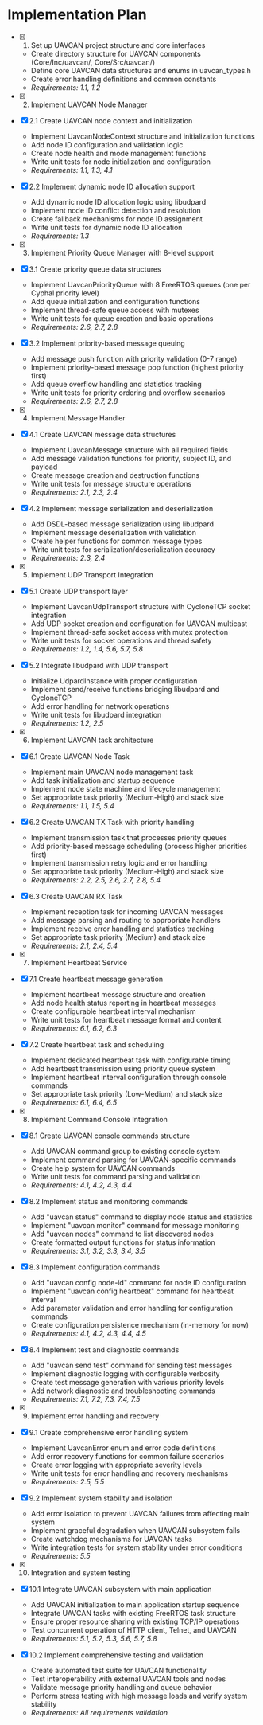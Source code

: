 # Implementation Plan

- [x] 1. Set up UAVCAN project structure and core interfaces





  - Create directory structure for UAVCAN components (Core/Inc/uavcan/, Core/Src/uavcan/)
  - Define core UAVCAN data structures and enums in uavcan_types.h
  - Create error handling definitions and common constants
  - _Requirements: 1.1, 1.2_

- [x] 2. Implement UAVCAN Node Manager




- [x] 2.1 Create UAVCAN node context and initialization


  - Implement UavcanNodeContext structure and initialization functions
  - Add node ID configuration and validation logic
  - Create node health and mode management functions
  - Write unit tests for node initialization and configuration
  - _Requirements: 1.1, 1.3, 4.1_

- [x] 2.2 Implement dynamic node ID allocation support


  - Add dynamic node ID allocation logic using libudpard
  - Implement node ID conflict detection and resolution
  - Create fallback mechanisms for node ID assignment
  - Write unit tests for dynamic node ID allocation
  - _Requirements: 1.3_

- [x] 3. Implement Priority Queue Manager with 8-level support





- [x] 3.1 Create priority queue data structures


  - Implement UavcanPriorityQueue with 8 FreeRTOS queues (one per Cyphal priority level)
  - Add queue initialization and configuration functions
  - Implement thread-safe queue access with mutexes
  - Write unit tests for queue creation and basic operations
  - _Requirements: 2.6, 2.7, 2.8_

- [x] 3.2 Implement priority-based message queuing


  - Add message push function with priority validation (0-7 range)
  - Implement priority-based message pop function (highest priority first)
  - Add queue overflow handling and statistics tracking
  - Write unit tests for priority ordering and overflow scenarios
  - _Requirements: 2.6, 2.7, 2.8_

- [x] 4. Implement Message Handler





- [x] 4.1 Create UAVCAN message data structures



  - Implement UavcanMessage structure with all required fields
  - Add message validation functions for priority, subject ID, and payload
  - Create message creation and destruction functions
  - Write unit tests for message structure operations
  - _Requirements: 2.1, 2.3, 2.4_

- [x] 4.2 Implement message serialization and deserialization


  - Add DSDL-based message serialization using libudpard
  - Implement message deserialization with validation
  - Create helper functions for common message types
  - Write unit tests for serialization/deserialization accuracy
  - _Requirements: 2.3, 2.4_

- [x] 5. Implement UDP Transport Integration





- [x] 5.1 Create UDP transport layer


  - Implement UavcanUdpTransport structure with CycloneTCP socket integration
  - Add UDP socket creation and configuration for UAVCAN multicast
  - Implement thread-safe socket access with mutex protection
  - Write unit tests for socket operations and thread safety
  - _Requirements: 1.2, 1.4, 5.6, 5.7, 5.8_

- [x] 5.2 Integrate libudpard with UDP transport


  - Initialize UdpardInstance with proper configuration
  - Implement send/receive functions bridging libudpard and CycloneTCP
  - Add error handling for network operations
  - Write unit tests for libudpard integration
  - _Requirements: 1.2, 2.5_

- [x] 6. Implement UAVCAN task architecture





- [x] 6.1 Create UAVCAN Node Task


  - Implement main UAVCAN node management task
  - Add task initialization and startup sequence
  - Implement node state machine and lifecycle management
  - Set appropriate task priority (Medium-High) and stack size
  - _Requirements: 1.1, 1.5, 5.4_

- [x] 6.2 Create UAVCAN TX Task with priority handling


  - Implement transmission task that processes priority queues
  - Add priority-based message scheduling (process higher priorities first)
  - Implement transmission retry logic and error handling
  - Set appropriate task priority (Medium-High) and stack size
  - _Requirements: 2.2, 2.5, 2.6, 2.7, 2.8, 5.4_

- [x] 6.3 Create UAVCAN RX Task


  - Implement reception task for incoming UAVCAN messages
  - Add message parsing and routing to appropriate handlers
  - Implement receive error handling and statistics tracking
  - Set appropriate task priority (Medium) and stack size
  - _Requirements: 2.1, 2.4, 5.4_

- [x] 7. Implement Heartbeat Service





- [x] 7.1 Create heartbeat message generation


  - Implement heartbeat message structure and creation
  - Add node health status reporting in heartbeat messages
  - Create configurable heartbeat interval mechanism
  - Write unit tests for heartbeat message format and content
  - _Requirements: 6.1, 6.2, 6.3_

- [x] 7.2 Create heartbeat task and scheduling


  - Implement dedicated heartbeat task with configurable timing
  - Add heartbeat transmission using priority queue system
  - Implement heartbeat interval configuration through console commands
  - Set appropriate task priority (Low-Medium) and stack size
  - _Requirements: 6.1, 6.4, 6.5_

- [x] 8. Implement Command Console Integration





- [x] 8.1 Create UAVCAN console commands structure


  - Add UAVCAN command group to existing console system
  - Implement command parsing for UAVCAN-specific commands
  - Create help system for UAVCAN commands
  - Write unit tests for command parsing and validation
  - _Requirements: 4.1, 4.2, 4.3, 4.4_

- [x] 8.2 Implement status and monitoring commands


  - Add "uavcan status" command to display node status and statistics
  - Implement "uavcan monitor" command for message monitoring
  - Add "uavcan nodes" command to list discovered nodes
  - Create formatted output functions for status information
  - _Requirements: 3.1, 3.2, 3.3, 3.4, 3.5_

- [x] 8.3 Implement configuration commands


  - Add "uavcan config node-id" command for node ID configuration
  - Implement "uavcan config heartbeat" command for heartbeat interval
  - Add parameter validation and error handling for configuration commands
  - Create configuration persistence mechanism (in-memory for now)
  - _Requirements: 4.1, 4.2, 4.3, 4.4, 4.5_

- [x] 8.4 Implement test and diagnostic commands


  - Add "uavcan send test" command for sending test messages
  - Implement diagnostic logging with configurable verbosity
  - Create test message generation with various priority levels
  - Add network diagnostic and troubleshooting commands
  - _Requirements: 7.1, 7.2, 7.3, 7.4, 7.5_

- [x] 9. Implement error handling and recovery





- [x] 9.1 Create comprehensive error handling system


  - Implement UavcanError enum and error code definitions
  - Add error recovery functions for common failure scenarios
  - Create error logging with appropriate severity levels
  - Write unit tests for error handling and recovery mechanisms
  - _Requirements: 2.5, 5.5_

- [x] 9.2 Implement system stability and isolation


  - Add error isolation to prevent UAVCAN failures from affecting main system
  - Implement graceful degradation when UAVCAN subsystem fails
  - Create watchdog mechanisms for UAVCAN tasks
  - Write integration tests for system stability under error conditions
  - _Requirements: 5.5_

- [x] 10. Integration and system testing




- [x] 10.1 Integrate UAVCAN subsystem with main application


  - Add UAVCAN initialization to main application startup sequence
  - Integrate UAVCAN tasks with existing FreeRTOS task structure
  - Ensure proper resource sharing with existing TCP/IP operations
  - Test concurrent operation of HTTP client, Telnet, and UAVCAN
  - _Requirements: 5.1, 5.2, 5.3, 5.6, 5.7, 5.8_

- [x] 10.2 Implement comprehensive testing and validation


  - Create automated test suite for UAVCAN functionality
  - Test interoperability with external UAVCAN tools and nodes
  - Validate message priority handling and queue behavior
  - Perform stress testing with high message loads and verify system stability
  - _Requirements: All requirements validation_